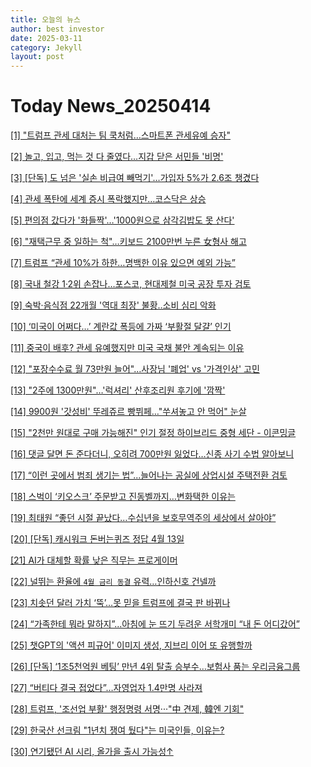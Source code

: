 ```yaml
---
title: 오늘의 뉴스
author: best investor
date: 2025-03-11
category: Jekyll
layout: post
---
```


# Today News_20250414

[[1]  "트럼프 관세 대처는 팀 쿡처럼…스마트폰 관세유예 승자"](http://v.daum.net/v/20250413205835858)

[[2]  놀고, 입고, 먹는 것 다 줄였다…지갑 닫은 서민들 '비명'](http://v.daum.net/v/20250413180311697)

[[3]  [단독] 도 넘은 '실손 비급여 빼먹기'…가입자 5%가 2.6조 챙겼다](http://v.daum.net/v/20250413180801827)

[[4]  관세 폭탄에 세계 증시 폭락했지만…코스닥은 상승](http://v.daum.net/v/20250413100527693)

[[5]  편의점 갔다가 '화들짝'…'1000원으로 삼각김밥도 못 산다'](http://v.daum.net/v/20250413073403865)

[[6]  "재택근무 중 일하는 척"…키보드 2100만번 누른 女형사 해고](https://cm.asiae.co.kr/article/2025041314220040816)

[[7]  트럼프 “관세 10%가 하한…명백한 이유 있으면 예외 가능”](http://v.daum.net/v/20250412153004476)

[[8]  국내 철강 1·2위 손잡나…포스코, 현대제철 미국 공장 투자 검토](https://www.khan.co.kr/article/202504132154001#c2b)

[[9]  숙박·음식점 22개월 '역대 최장' 불황‥소비 심리 악화](http://v.daum.net/v/20250413093407132)

[[10]  ‘미국이 어쩌다…’ 계란값 폭등에 가짜 ‘부활절 달걀’ 인기](http://v.daum.net/v/20250412235922848)

[[11]  중국이 배후? 관세 유예했지만 미국 국채 불안 계속되는 이유](http://v.daum.net/v/20250413134527422)

[[12]  "포장수수료 월 73만원 늘어"…사장님 '폐업' vs '가격인상' 고민](http://v.daum.net/v/20250413065001475)

[[13]  "2주에 1300만원"…'럭셔리' 산후조리원 후기에 '깜짝'](http://v.daum.net/v/20250413114501516)

[[14]  9900원 '갓성비' 뚜레쥬르 빵뷔페…"쑤셔놓고 안 먹어" 눈살](https://news.nate.com/view/20250413n16383)

[[15]  "2천만 원대로 구매 가능해진" 인기 절정 하이브리드 중형 세단 - 이콘밍글](https://econmingle.com/car/kia-k5-hybrid-discount-benefits/)

[[16]  댓글 달면 돈 준다더니, 오히려 700만원 잃었다…신종 사기 수법 알아보니](http://v.daum.net/v/20250413152400459)

[[17]  “이런 곳에서 범죄 생기는 법”...늘어나는 공실에 상업시설 주택전환 검토](http://v.daum.net/v/20250413203300554)

[[18]  스벅이 ‘키오스크’ 주문받고 진동벨까지…변화택한 이유는](http://v.daum.net/v/20250413190607560)

[[19]  최태원 “좋던 시절 끝났다…수십년을 보호무역주의 세상에서 살아야”](http://v.daum.net/v/20250413140041702)

[[20]  [단독] 캐시워크 돈버는퀴즈 정답 4월 13일](https://www.bntnews.co.kr/article/view/bnt202504130004)

[[21]  AI가 대체할 확률 낮은 직무는 프로게이머](http://v.daum.net/v/20250413205707833)

[[22]  널뛰는 환율에 `4월 금리 동결` 유력…인하신호 건넬까](http://v.daum.net/v/20250413104415373)

[[23]  치솟던 달러 가치 ‘뚝’…못 믿을 트럼프에 결국 판 바뀌나](http://v.daum.net/v/20250413150501074)

[[24]  “가족한테 뭐라 말하지”...아침에 눈 뜨기 두려운 서학개미 “내 돈 어디갔어”](http://v.daum.net/v/20250413195406139)

[[25]  챗GPT의 '액션 피규어' 이미지 생성, 지브리 이어 또 유행할까](https://www.aitimes.com/news/articleView.html?idxno=169580)

[[26]  [단독] ‘1조5천억원 베팅’ 만년 4위 탈출 승부수…보험사 품는 우리금융그룹](http://v.daum.net/v/20250413175711561)

[[27]  “버티다 결국 접었다”…자영업자 1.4만명 사라져](https://economist.co.kr/article/view/ecn202504130009)

[[28]  트럼프, '조선업 부활' 행정명령 서명···"中 견제, 韓엔 기회"](https://www.seoulfn.com/news/articleView.html?idxno=554184)

[[29]  한국산 선크림 "1년치 쟁여 뒀다"는 미국인들, 이유는?](https://www.hankookilbo.com/News/Read/A2025041114570000202)

[[30]  연기됐던 AI 시리, 올가을 출시 가능성↑](http://v.daum.net/v/20250412104850406)

